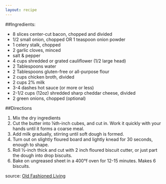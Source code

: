 ```yaml
---
layout: recipe
---
```

##Ingredients: 
- 8 slices center-cut bacon, chopped and divided
- 1/2 small onion, chopped OR 1 teaspoon onion powder
- 1 celery stalk, chopped
- 2 garlic cloves, minced
- salt & pepper
- 4 cups shredded or grated cauliflower (1/2 large head)
- 2 Tablespoons water
- 2 Tablespoons gluten-free or all-purpose flour
- 2 cups chicken broth, divided
- 2 cups 2% milk
- 3-4 dashes hot sauce (or more or less)
- 2-1/2 cups (12oz) shredded sharp cheddar cheese, divided
- 2 green onions, chopped (optional)

##Directions
1. Mix the dry ingredients
2. Cut the butter into &frac18;th-inch cubes, and cut in.  Work it quickly with your hands until it forms a coarse meal.
3. Add milk gradually, stirring until soft dough is formed.
4. Turn out on slightly floured board and lightly knead for 30 seconds, enough to shape.
5. Roll &frac12;-inch thick and cut with 2 inch floured biscuit cutter, or just part the dough into drop biscuits.
6. Bake on ungreased sheet in a 400&deg;f oven for 12-15 minutes. Makes 6 biscuits.

source: [Old Fashioned Living](http://oldfashionedliving.com/biscuits.html">http://oldfashionedliving.com/biscuits.html)

	



